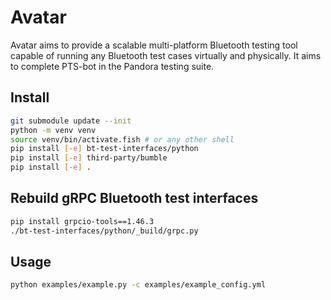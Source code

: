 # Avatar

Avatar aims to provide a scalable multi-platform Bluetooth testing tool capable
of running any Bluetooth test cases virtually and physically. It aims to
complete PTS-bot in the Pandora testing suite.

## Install

```bash
git submodule update --init
python -m venv venv
source venv/bin/activate.fish # or any other shell
pip install [-e] bt-test-interfaces/python
pip install [-e] third-party/bumble
pip install [-e] .
```

## Rebuild gRPC Bluetooth test interfaces

```bash
pip install grpcio-tools==1.46.3
./bt-test-interfaces/python/_build/grpc.py
```

## Usage

```bash
python examples/example.py -c examples/example_config.yml
```
